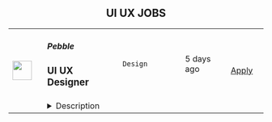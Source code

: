 <div align="center"><h2>UI UX JOBS</h2></div><table><tr>
                <td width="100" height="100" rowspan="2">
                    <img src="https://wwr-pro.s3.amazonaws.com/logos/0082/0617/logo.gif" width="38px" height="auto">
                </td>
                <td width="300">
                    <h5>Pebble</h5>
                    <h3> UI UX Designer</h3>
                </td>
                <td width="300">
                    <code>Design</code>
                </td>
                <td width="200">
                <text>5 days ago</text>
                </td>
                <td width="100" rowspan="2">
                <a href="https://weworkremotely.com/listings/pebble-ui-ux-designer" align="right" target="_blank">Apply</a>
                </td>
            </tr>
            <tr>
                <td colspan="3">
                <details><summary>Description</summary>
                <img src="https://we-work-remotely.imgix.net/logos/0082/0617/logo.gif?ixlib=rails-4.0.0&w=50&h=50&dpr=2&fit=fill&auto=compress" />

<p>
  <strong>Headquarters:</strong> 
    <br /><strong>URL:</strong> <a href="https://pebblerei.com">https://pebblerei.com</a>
</p>

<h2><strong>Shape the future of land investing, wherever you are</strong></h2><p>Join our fully-remote team building the most incredible product for land investors. We are at the cutting edge of shaping how to systemize and run a land investing business. </p><p></p><p><strong>Who We Are</strong></p><p>Pebble is a platform for land investors to systemize and scale their businesses. We're a full self-funded SAAS company founded in 2019. We're profitable ($1m+ ARR), growing quickly, and our customers rave about us. Our team is fully remote with people from Korea to Morocco. Each team member is critical to our success and makes a direct impact on the business.</p><p></p><p><strong>What we value</strong></p><ul>
<li><p>Help First</p></li>
<li><p>Kindness &amp; Respect</p></li>
<li><p>Progress over Perfection</p></li>
<li><p>Continuous Self Improvement</p></li>
<li><p>Accountability to Deliver</p></li>
<li><p>Work Anytime, from Anywhere</p></li>
</ul><p></p><p><strong>Who You Are</strong></p><p>You are an experienced designer looking to take on a mission-critical role building a highly impactful product. You want to deep-dive into an amazing product and to improve ourselves and our craft.</p><p></p><p><strong>What You'll Do</strong></p><ul>
<li><p>Drive the design of our core products - taking features from concept to delivery</p></li>
<li><p>Designing compelling product experiences based on customer needs</p></li>
<li><p>Tackle and solve hard design problems around complex workflows.</p></li>
<li><p>Work closely with the product and engineering teams to design awesome customer experiences based on user and implementation feedback</p></li>
<li><p>Maintain consistent visual standards and keep the living component library up to date</p></li>
<li><p>Review features implemented by the engineering team and providing guidance to ensure pixel-perfect experiences</p></li>
<li><p>Lead our team goals towards empathizing with users, and advocating for usability and accessibility</p></li>
<li><p>Conduct and coordinate usability interviews to gather feedback and insights into customer needs</p></li>
<li><p>Produce brand and marketing material across different mediums</p></li>
</ul><p></p><p><strong>Qualifications</strong></p><p>You have at least three years of experience in visual and user experience design at a high-growth SaaS company. You are motivated by making an impact, detail-oriented, and have a history of major accomplishments to prove it. You work collaboratively, enjoy crossing back and forth between UX and visual design, and love to see your work ship — quickly. You have a "get it done" attitude and a background of delivering superb work again and again.</p><ul>
<li><p>3+ years of experience as a UI/UX designer, experience designer, or product designer</p></li>
<li><p>A broad UX design toolkit and proficiency with industry standard design tools including Figma, Miro, Photoshop, and Illustrator</p></li>
<li><p>Someone who is driven to have an intimate understanding of our product</p></li>
<li><p>Self-initiator who values autonomy and can manage time effectively</p></li>
<li><p>Demonstrate attention to detail, making technical design decisions that lead to growth in design systems</p></li>
<li><p>Experience implementing designs with HTML and CSS.</p></li>
<li><p>Fluent in English<br></p></li>
</ul><p><strong>Grow with us</strong></p><p>Everyone deserves to reach their fullest potential. We feel engaged and alive when we do work that matters with people we care about. And our goal is to help you do just that.</p><ul>
<li><p>Generous salary</p></li>
<li><p>12 days of paid time off with additional days provided based on seniority. Sick and family leave provided.</p></li>
<li>
<p>$1,000 annually for third-party education, along with paid time off to immerse yourself in learning</p>
<p></p>
</li>
</ul><p>If this role sounds appealing, we would love to hear from you. (A real human reviews every application.)</p><p>In order to qualify for this role, you will need to submit a short video introducing yourself and share why you think you’d be a great fit for this team.</p>

<p><strong>To apply:</strong> <a href="https://weworkremotely.com/remote-jobs/pebble-ui-ux-designer">https://weworkremotely.com/remote-jobs/pebble-ui-ux-designer</a></p>

                </details>
                </td>
            </tr>,<tr>
                <td width="100" height="100" rowspan="2">
                    <img src="https://weworkremotely.com/assets/IsotypeV2-1ebe3dd57673f3e8d02b7490bc0faaef55d6a95d3a4aaf17298bd3ed503ae7fe.svg" width="38px" height="auto">
                </td>
                <td width="300">
                    <h5>Springboard</h5>
                    <h3> Mentor - UI/UX Design Career Track (Part-time/Remote)</h3>
                </td>
                <td width="300">
                    <code>Design</code>
                </td>
                <td width="200">
                <text>276 days ago</text>
                </td>
                <td width="100" rowspan="2">
                <a href="https://weworkremotely.com/remote-jobs/springboard-mentor-ui-ux-design-career-track-part-time-remote" align="right" target="_blank">Apply</a>
                </td>
            </tr>
            <tr>
                <td colspan="3">
                <details><summary>Description</summary>
                

<p>
  <strong>Headquarters:</strong> San Francisco, CA
    <br /><strong>URL:</strong> <a href="https://www.springboard.com/">https://www.springboard.com/</a>
</p>

<div><strong>The Company </strong></div><div> </div><div>At Springboard, we’re on a mission to bridge the world’s skills gap, offering transformative online education in data science, UI/UX design, machine learning, and coding. Our courses may be tech-enabled, but we're ultimately human-centric: each student taps into a vast community throughout their time with us, engaging with fellow students, industry-expert mentors, student advisors, and career coaches, the goal of which is to successfully transition students into their dream job. Through this hybrid approach, we’ve helped thousands of learners revamp their careers and, by extension, their lives, with hundreds of top-notch job offers received every year and a near-perfect placement rate for our program graduates.</div><div>
<br><strong>The Opportunity</strong>
</div><div> </div><div>Springboard runs an online, self-paced UI/UX Design Career Track in which participants learn with the help of a curated curriculum and 1-1 guidance from an expert mentor. Our mentor community is the biggest strength of our programs with a Net Promoter Score rated as world class.</div><div> </div><div>If you are as passionate about mentoring as you are about UX and UI, and can give a few hours per week in return for an honorarium, we would love to hear from you.</div><div> </div><div><strong>What does mentoring mean at Springboard?</strong></div><div> </div><div>Mentoring encompasses many levels of support at Springboard. We believe in giving a personalized approach to mentoring students. What this looks like is grading student deliverables on a weekly basis, offering detailed feedback, teaching/modeling concepts that are challenging for students, and/or giving them career pointers about the industry. Depending on your mentees you’ll lean on a teaching approach, being a motivator, advisor, or you may have high level conversions to guide them throughout the course. A mix of diverse students, skills, and abilities offers opportunities to renew your skills or take your skills to the next level. Mentors have said it’s a rewarding opportunity to grow professionally and make a lasting impact. </div><div> </div><div>Please reach out to us with any questions at mentorrecruiting@springboard.com :-)</div><div> </div><div><strong>The Program:</strong></div><ul>
<li>Completely online</li>
<li>Self-paced</li>
<li>Students become proficient in UI/UX with the help of a curated online curriculum, an industry design project, and project-based deliverables</li>
<li>Coursework is made up of 700+ hour expert-curated curriculum</li>
<li>On average, students finish in 9 months</li>
<li>Students are working professionals from all over the world, dedicated to switching careers into UI/UX Design</li>
<li>Students have a weekly 30-minute checkin with their mentor to discuss questions, projects, and career advice!</li>
<li>Students communicate with mentors outside of calls on an as-needed basis to support learning and career objectives</li>
</ul><div><strong>You:</strong></div><ul>
<li>Are as passionate about teaching design as about design itself</li>
<li>Are proficient in the topics covered in our<a href="https://www.springboard.com/workshops/ui-ux-design-career-track/"> UI/UX Design Career Track</a> (we are looking for designers who have equal experience in UI and UX)</li>
<li>Have at least 3 years of relevant work experience, and a high quality  portfolio to showcasing your UI and UX skills</li>
<li>Are available for weekly, 30-minute video check-ins for each student to help them set and achieve learning goals, provide feedback, and help them move towards getting a job</li>
<li>Are able to utilize Zoom for the 30-minute calls with students</li>
<li>Are available outside of weekly calls for each student to review projects and answer questions as needed</li>
<li>Have experience critiquing work, in particular giving meaningful feedback on visual/UI design, and be able to think on your feet quickly</li>
<li>Are empathetic and have excellent communication skills</li>
</ul><div><strong>Benefits:</strong></div><ul>
<li>Membership in a rich community of expert mentors from great companies like AirBnB, Uber, Google, and Pivotal</li>
<li>Change the lives of students in our program</li>
<li>Help us revolutionize online education!</li>
<li>UI/UX career track mentors are paid an honorarium between $20.50-$37.50 per 30 minute call with students</li>
<li>Work at your convenience</li>
</ul><div>
<em>We are an equal opportunity employer and value diversity at our company. We welcome applications from all backgrounds, and do not discriminate on the basis of race, religion, national origin, gender, sexual orientation, age, marital status, veteran status, or disability status.<br></em> </div><div><strong>California Privacy Rights Notice for Job Applicants</strong></div><div>Under the California Consumer Privacy Act (“CCPA”), Springboard is required to inform California residents who are job applicants about the categories of personal information we collect about you and the purposes for which we will use this information. This <a href="https://www.springboard.com/archeio/download/841f959e9c964e93a87abe993316cc1f/">notice</a> contains disclosures required by the CCPA and applies only to personal information that is subject to the CCPA.</div>

<p><strong>To apply:</strong> <a href="https://weworkremotely.com/remote-jobs/springboard-mentor-ui-ux-design-career-track-part-time-remote">https://weworkremotely.com/remote-jobs/springboard-mentor-ui-ux-design-career-track-part-time-remote</a></p>

                </details>
                </td>
            </tr>,<tr>
                <td width="100" height="100" rowspan="2">
                    <img src="https://remotive.com/job/986276/logo" width="38px" height="auto">
                </td>
                <td width="300">
                    <h5>A.Team</h5>
                    <h3>Senior Independent UX/UI Designer</h3>
                </td>
                <td width="300">
                    <code>go,ui,ux,wordpress</code>
                </td>
                <td width="200">
                <text>17 days ago</text>
                </td>
                <td width="100" rowspan="2">
                <a href="https://remotive.com/remote-jobs/design/senior-independent-ux-ui-designer-986276" align="right" target="_blank">Apply</a>
                </td>
            </tr>
            <tr>
                <td colspan="3">
                <details><summary>Description</summary>
                <p style="text-size-adjust: 100%; overflow-wrap: break-word;"><a href="https://build.a.team/remotivedesignerreferral" rel="nofollow">A·Team</a> is a VC-backed, stealth, application-only home on the internet for Senior Independent UX/UI Designers (along with developers &amp; product managers) to team up with hand-picked, high-growth companies on their next big thing. </p>
<p style="text-size-adjust: 100%; overflow-wrap: break-word;">After talking with hundreds of independent engineers, designers, and product folks, we heard over and over that finding vetted, high-quality, consistent clients is hard, and projects are often too small to be rewarding. A·Team matches small teams of the most talented builders in the world with companies backed by a16z, YC, Softbank, General Catalyst, etc. on a contract basis for many of their most important initiatives. We quietly launched in May 2020, and have helped A·Teamers earn $11.4+ million since.</p>
<p dir="ltr" style="margin-top: 12pt; margin-bottom: 12pt; line-height: 1.38;"><span style="font-variant-numeric: normal; font-variant-east-asian: normal; vertical-align: baseline;"><em>As part of A·Team, you can expect:</em></span></p>
<ul style="padding-inline-start: 48px;">
<li><span style="font-weight: 600; color: #000000; letter-spacing: 0.75px;">High-paying, meaningful missions with the most audacious companies</span> sent your way; generally $110-$190/hr, with vetted, fascinating clients doing work that matters. We're picky about who we partner with; new clients only come in via trusted referral. We've worked with Lyft, McGraw Hill, ClearCo, irl.com, the former CEO of Waze, the leading vaccine production software, several new unicorns we can't say here, and dozens of startups backed by a16z/YC/Softbank/etc.</li>
<li><span style="font-weight: 600; color: #000000; letter-spacing: 0.75px;">Work alongside friends old &amp; new: </span>our niche is small/diverse product teams, since clients with larger budgets and higher-impact work tell us they want teams, not individuals. Of course, we keep friends together whenever we can.</li>
<li><span style="font-weight: 600; color: #000000; letter-spacing: 0.75px;">Full autonomy:</span> say "no" to things that don't excite you. The most talented builders often juggle a few things at once, so there's never pressure to join an A·Team mission if you don't have the bandwidth. If we're no longer a fit, it's easy to leave or pause too. </li>
<li><span style="font-weight: 600; color: #000000; letter-spacing: 0.75px;">Small, curated, off-the-record gatherings:</span> for conversations hard to have elsewhere. Long-term, we're creating micro-communities for the world's top builders to become friends around the things they care about.</li>
<li><span style="font-weight: 600; color: #000000; letter-spacing: 0.75px;">Keep 100% of what you earn: </span>if you charge $130/hr, you get $130/hr. A·Team makes money by charging a small, flat, transparent platform fee on <em>top</em> of your rate.</li>
</ul>
<p dir="ltr" style="margin-top: 12pt; margin-bottom: 12pt; line-height: 1.38;"><span style="font-variant-numeric: normal; font-variant-east-asian: normal; vertical-align: baseline;"><span style="font-weight: 600; color: #000000; letter-spacing: 0.75px;">How to apply:</span></span></p>
<p dir="ltr" style="margin-top: 12pt; margin-bottom: 12pt; line-height: 1.38;"><span style="font-variant-numeric: normal; font-variant-east-asian: normal; vertical-align: baseline;">Go here: <a href="https://build.a.team/remotivedesignerreferral" rel="nofollow">https://build.a.team/remotivedesignerreferral</a> + mention Remotive. </span>No resume or cover letter needed; we respect your time so the application is short. We're also much more interested in seeing what you've made, and excited to chat more if there’s a fit.</p>
<p dir="ltr" style="margin-top: 12pt; margin-bottom: 12pt; line-height: 1.38;"><span style="font-variant-numeric: normal; font-variant-east-asian: normal; vertical-align: baseline;"><span style="font-weight: 600; color: #000000; letter-spacing: 0.75px;">What you’ll do:</span></span></p>
<ul style="padding-inline-start: 48px;">
<li dir="ltr" style="list-style-type: disc; font-variant-numeric: normal; font-variant-east-asian: normal; vertical-align: baseline;">
<p dir="ltr" style="margin-top: 12pt; margin-bottom: 0pt; line-height: 1.38;"><span style="font-variant-numeric: normal; font-variant-east-asian: normal; vertical-align: baseline;">Once part of A.Team, you’ll regularly be invited to impactful missions that match your interests, which you can accept or decline. Take your pick from early-stage incubations with world-class founders, to fast-growing super-funded companies, to old school non-tech incumbents looking to build as a tech giant would</span></p>
</li>
<li dir="ltr" style="list-style-type: disc; font-variant-numeric: normal; font-variant-east-asian: normal; vertical-align: baseline;">
<p dir="ltr" style="margin-top: 0pt; margin-bottom: 0pt; line-height: 1.38;"><span style="font-variant-numeric: normal; font-variant-east-asian: normal; vertical-align: baseline;">Missions usually involve building an ambitious piece of software from 0 to 1 as part of a small 3-4 person team. </span></p>
</li>
<li dir="ltr" style="list-style-type: disc; font-variant-numeric: normal; font-variant-east-asian: normal; vertical-align: baseline;">
<p dir="ltr" style="margin-top: 0pt; margin-bottom: 12pt; line-height: 1.38;"><span style="font-variant-numeric: normal; font-variant-east-asian: normal; vertical-align: baseline;">You’ll be paid to scope it out, give the client options, guide strategy, and execute on the selected solution. Sometimes the client has a clear vision, sometimes not; which is why A.Team builders tend to be senior folks who can work together to find the right direction. </span></p>
</li>
</ul>
<p dir="ltr" style="margin-top: 12pt; margin-bottom: 12pt; line-height: 1.38;"><span style="font-weight: 600; color: #000000; letter-spacing: 0.75px;"><span style="font-variant-numeric: normal; font-variant-east-asian: normal; vertical-align: baseline;">Who A</span><span style="font-variant-numeric: normal; font-variant-east-asian: normal; vertical-align: baseline;">·</span><span style="font-variant-numeric: normal; font-variant-east-asian: normal; vertical-align: baseline;">Team is for:</span></span></p>
<ul style="padding-inline-start: 48px;">
<li dir="ltr" style="list-style-type: disc; font-variant-numeric: normal; font-variant-east-asian: normal; vertical-align: baseline;">
<p dir="ltr" style="margin-top: 12pt; margin-bottom: 0pt; line-height: 1.38;"><span style="font-variant-numeric: normal; font-variant-east-asian: normal; vertical-align: baseline;">Senior UX/UI Designers who left large companies and high-growth startups to pursue their craft with autonomy.</span></p>
</li>
<li dir="ltr" style="list-style-type: disc; font-variant-numeric: normal; font-variant-east-asian: normal; vertical-align: baseline;">
<p dir="ltr" style="margin-top: 0pt; margin-bottom: 0pt; line-height: 1.38;"><span style="font-variant-numeric: normal; font-variant-east-asian: normal; vertical-align: baseline;">Those who prefer consistent contract work over a full-time role, who want to create a variety of new products alongside other top-tier builders.</span></p>
</li>
<li dir="ltr" style="list-style-type: disc; font-variant-numeric: normal; font-variant-east-asian: normal; vertical-align: baseline;">
<p dir="ltr" style="margin-top: 0pt; margin-bottom: 12pt; line-height: 1.38;"><span style="font-variant-numeric: normal; font-variant-east-asian: normal; vertical-align: baseline;">The majority of A.Teamers spend most of their time doing independent work, but a sizeable percentage are either employed full-time (but testing out client work), bootstrapping a side project, or looking for their next big thing</span></p>
</li>
</ul>
<p dir="ltr" style="margin-top: 12pt; margin-bottom: 12pt; line-height: 1.38;"><span style="font-weight: 600; color: #000000; letter-spacing: 0.75px;"><span style="font-variant-numeric: normal; font-variant-east-asian: normal; vertical-align: baseline;">Who A</span><span style="font-variant-numeric: normal; font-variant-east-asian: normal; vertical-align: baseline;">·</span><span style="font-variant-numeric: normal; font-variant-east-asian: normal; vertical-align: baseline;">Team is </span><span style="font-variant-numeric: normal; font-variant-east-asian: normal; vertical-align: baseline;">not</span><span style="font-variant-numeric: normal; font-variant-east-asian: normal; vertical-align: baseline;"> for:</span></span></p>
<ul style="padding-inline-start: 48px;">
<li dir="ltr" style="list-style-type: disc; font-variant-numeric: normal; font-variant-east-asian: normal; vertical-align: baseline;">
<p dir="ltr" style="margin-top: 12pt; margin-bottom: 0pt; line-height: 1.38;"><span style="font-variant-numeric: normal; font-variant-east-asian: normal; vertical-align: baseline;">People looking for small gigs</span></p>
</li>
<li dir="ltr" style="list-style-type: disc; font-variant-numeric: normal; font-variant-east-asian: normal; vertical-align: baseline;">
<p dir="ltr" style="margin-top: 0pt; margin-bottom: 0pt; line-height: 1.38;"><span style="font-variant-numeric: normal; font-variant-east-asian: normal; vertical-align: baseline;">Folks looking to build simple wordpress/wix/squarespace-style websites</span></p>
</li>
<li dir="ltr" style="list-style-type: disc; font-variant-numeric: normal; font-variant-east-asian: normal; vertical-align: baseline;">
<p dir="ltr" style="margin-top: 0pt; margin-bottom: 12pt; line-height: 1.38;"><span style="font-variant-numeric: normal; font-variant-east-asian: normal; vertical-align: baseline;">Those still early in their careers and recent university/bootcamp grads (at least not yet)</span></p>
</li>
</ul>
<p dir="ltr" style="margin-top: 12pt; margin-bottom: 12pt; line-height: 1.38;"><span style="font-variant-numeric: normal; font-variant-east-asian: normal; vertical-align: baseline;"><span style="font-weight: 600; color: #000000; letter-spacing: 0.75px;">Our long-term vision:</span></span></p>
<p dir="ltr" style="margin-top: 12pt; margin-bottom: 12pt; line-height: 1.38;"><span style="font-variant-numeric: normal; font-variant-east-asian: normal; vertical-align: baseline;"><a href="https://build.a.team/remotivedesignerreferral" rel="nofollow">A·Team</a> is a new type of company for a new kind of independent software builder. We call them "unhirables": people who traditional companies couldn’t hire full-time even if they wanted to, but who want to do their most meaningful work with their favorite people in small, autonomous, distributed expert teams. </span></p>
<p dir="ltr" style="margin-top: 12pt; margin-bottom: 12pt; line-height: 1.38;"><span style="font-variant-numeric: normal; font-variant-east-asian: normal; vertical-align: baseline;">To help us secure amazing missions, we raised $5 million+ (not public, yet) from NFX, Village Global, and Box Group, along with the former CEO of Upwork, the founders of Fiverr and Lemonade, Apple's Global Head of Recruiting, YC Partner Aaron Harris, Wharton's Adam Grant, and Duke's Dan Ariely.</span></p>
<img src="https://remotive.com/job/track/986276/blank.gif?source=public_api" alt=""/>
                </details>
                </td>
            </tr></table>